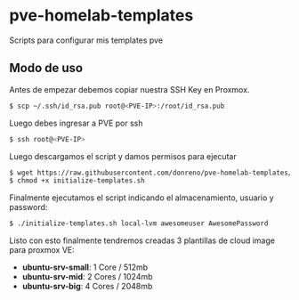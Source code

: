 # pve-homelab-templates

Scripts para configurar mis templates pve

## Modo de uso

Antes de empezar debemos copiar nuestra SSH Key en Proxmox.

```sh
$ scp ~/.ssh/id_rsa.pub root@<PVE-IP>:/root/id_rsa.pub
```

Luego debes ingresar a PVE por ssh

```sh
$ ssh root@<PVE-IP>
```

Luego descargamos el script y damos permisos para ejecutar

```sh
$ wget https://raw.githubusercontent.com/donreno/pve-homelab-templates/main/initialize-templates.sh
$ chmod +x initialize-templates.sh
```

Finalmente ejecutamos el script indicando el almacenamiento, usuario y password:

```sh
$ ./initialize-templates.sh local-lvm awesomeuser AwesomePassword
```

Listo con esto finalmente tendremos creadas 3 plantillas de cloud image para proxmox VE:

- **ubuntu-srv-small**: 1 Core / 512mb
- **ubuntu-srv-mid**: 2 Cores / 1024mb
- **ubuntu-srv-big**: 4 Cores / 2048mb
